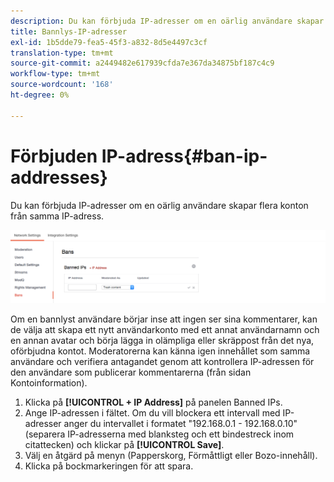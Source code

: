 ```yaml
---
description: Du kan förbjuda IP-adresser om en oärlig användare skapar flera konton från samma IP-adress.
title: Bannlys-IP-adresser
exl-id: 1b5dde79-fea5-45f3-a832-8d5e4497c3cf
translation-type: tm+mt
source-git-commit: a2449482e617939cfda7e367da34875bf187c4c9
workflow-type: tm+mt
source-wordcount: '168'
ht-degree: 0%

---
```


# Förbjuden IP-adress{#ban-ip-addresses}

Du kan förbjuda IP-adresser om en oärlig användare skapar flera konton från samma IP-adress.

![](assets/Bans-1024x239.png)

Om en bannlyst användare börjar inse att ingen ser sina kommentarer, kan de välja att skapa ett nytt användarkonto med ett annat användarnamn och en annan avatar och börja lägga in olämpliga eller skräppost från det nya, oförbjudna kontot. Moderatorerna kan känna igen innehållet som samma användare och verifiera antagandet genom att kontrollera IP-adressen för den användare som publicerar kommentarerna (från sidan Kontoinformation).

1. Klicka på **[!UICONTROL + IP Address]** på panelen Banned IPs.
1. Ange IP-adressen i fältet. Om du vill blockera ett intervall med IP-adresser anger du intervallet i formatet &quot;192.168.0.1 - 192.168.0.10&quot; (separera IP-adresserna med blanksteg och ett bindestreck inom citattecken) och klickar på **[!UICONTROL Save]**.
1. Välj en åtgärd på menyn (Papperskorg, Förmåttligt eller Bozo-innehåll).
1. Klicka på bockmarkeringen för att spara.
